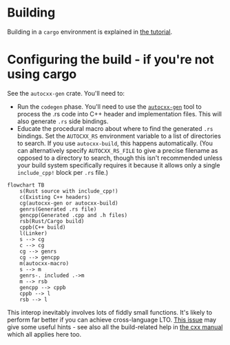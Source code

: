# Building

Building in a `cargo` environment is explained in [the tutorial](tutorial.md).

# Configuring the build - if you're not using cargo

See the `autocxx-gen` crate. You'll need to:

* Run the `codegen` phase. You'll need to use the [`autocxx-gen`](https://crates.io/crates/autocxx-gen)
  tool to process the .rs code into C++ header and
  implementation files. This will also generate `.rs` side bindings.
* Educate the procedural macro about where to find the generated `.rs` bindings. Set the
  `AUTOCXX_RS` environment variable to a list of directories to search.
  If you use `autocxx-build`, this happens automatically. (You can alternatively
  specify `AUTOCXX_RS_FILE` to give a precise filename as opposed to a directory to search,
  though this isn't recommended unless your build system specifically requires it
  because it allows only a single `include_cpp!` block per `.rs` file.)

```mermaid
flowchart TB
    s(Rust source with include_cpp!)
    c(Existing C++ headers)
    cg(autocxx-gen or autocxx-build)
    genrs(Generated .rs file)
    gencpp(Generated .cpp and .h files)
    rsb(Rust/Cargo build)
    cppb(C++ build)
    l(Linker)
    s --> cg
    c --> cg
    cg --> genrs
    cg --> gencpp
    m(autocxx-macro)
    s --> m
    genrs-. included .->m
    m --> rsb
    gencpp --> cppb
    cppb --> l
    rsb --> l
```

This interop inevitably involves lots of fiddly small functions. It's likely to perform far better if you can achieve cross-language LTO. [This issue](https://github.com/dtolnay/cxx/issues/371) may give some useful hints - see also all the build-related help in [the cxx manual](https://cxx.rs/) which all applies here too.
